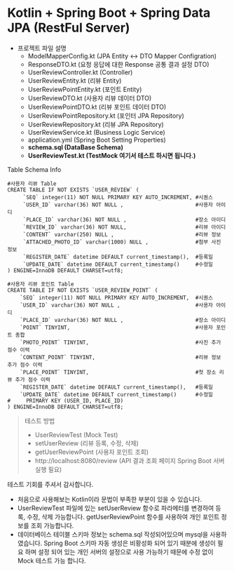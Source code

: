 # Kotlin + Spring Boot + Spring Data JPA (RestFul Server)

+ 프로젝트 파일 설명
  + ModelMapperConfig.kt (JPA Entity <-> DTO Mapper Configration)
  + ResponseDTO.kt (요청 응답에 대한 Response 공통 결과 설정 DTO)
  + UserReviewController.kt (Controller)
  + UserReviewEntity.kt (리뷰 Entity)
  + UserReviewPointEntity.kt (포인트 Entity)
  + UserReviewDTO.kt  (사용자 리뷰 데이터 DTO)
  + UserReviewPointDTO.kt (리뷰 포인트 데이터 DTO)
  + UserReviewPointRepository.kt (포인터 JPA Repository)
  + UserReviewRepository.kt (리뷰 JPA Repository)
  + UserReviewService.kt (Business Logic Service)
  + application.yml (Spring Boot Setting Properties)
  + **schema.sql (DataBase Schema)**
  + **UserReviewTest.kt (TestMock 여기서 테스트 하시면 됩니다.)**

Table Schema Info

````
#사용자 리뷰 Table
CREATE TABLE IF NOT EXISTS `USER_REVIEW` (
     `SEQ` integer(11) NOT NULL PRIMARY KEY AUTO_INCREMENT, #시퀀스
     `USER_ID` varchar(36) NOT NULL ,                       #사용자 아이디
     `PLACE_ID` varchar(36) NOT NULL ,                      #장소 아이디
     `REVIEW_ID` varchar(36) NOT NULL,                      #리뷰 아이디
     `CONTENT` varchar(250) NULL ,                          #리뷰 정보
     `ATTACHED_PHOTO_ID` varchar(1000) NULL ,               #첨부 사진 정보
     `REGISTER_DATE` datetime DEFAULT current_timestamp(),  #등록일
     `UPDATE_DATE` datetime DEFAULT current_timestamp()     #수정일
) ENGINE=InnoDB DEFAULT CHARSET=utf8;

#사용자 리뷰 포인트 Table
CREATE TABLE IF NOT EXISTS `USER_REVIEW_POINT` (
    `SEQ` integer(11) NOT NULL PRIMARY KEY AUTO_INCREMENT,  #시퀀스
    `USER_ID` varchar(36) NOT NULL ,                        #사용자 아이디
    `PLACE_ID` varchar(36) NOT NULL ,                       #장소 아이디
    `POINT` TINYINT,                                        #사용자 포인트 총합
    `PHOTO_POINT` TINYINT,                                  #사진 추가 점수 이력
    `CONTENT_POINT` TINYINT,                                #리뷰 정보 추가 점수 이력
    `PLACE_POINT` TINYINT,                                  #첫 장소 리뷰 추가 점수 이력
    `REGISTER_DATE` datetime DEFAULT current_timestamp(),   #등록일
    `UPDATE_DATE` datetime DEFAULT current_timestamp()      #수정일
#     PRIMARY KEY (USER_ID, PLACE_ID)
) ENGINE=InnoDB DEFAULT CHARSET=utf8;
````

>테스트 방법
> + UserReviewTest (Mock Test)
> + setUserReview (리뷰 등록, 수정, 삭제)
> + getUserReviewPoint (사용자 포인트 조회)
> + http://localhost:8080/review (API 결과 조회 페이지 Spring Boot 서버 실행 필요)

테스트 기회를 주셔서 감사합니다.
+ 처음으로 사용해보는 Kotlin이라 문법이 부족한 부분이 있을 수 있습니다.
+ UserReviewTest 파일에 있는 setUserReview 함수로 파라메터를 변경하여 등록,
수정, 삭제 가능합니다. getUserReviewPoint 함수를 사용하여 개인 포인트 정보를 조회 가능합니다.
+ 데이터베이스 테이블 스키마 정보는 schema.sql 작성되어있으며 mysql을 사용하였습니다. 
Spring Boot 스키마 자동 생성은 비황성화 되어 있기 때분에 생성이 필요 하며 설정 되어 있는 개인 서버의
설정으로 사용 가능하기 때문에 수정 없이 Mock 테스트 가능 합니다.



